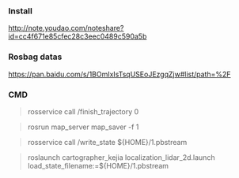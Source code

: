 ### Install
http://note.youdao.com/noteshare?id=cc4f671e85cfec28c3eec0489c590a5b
### Rosbag datas 
https://pan.baidu.com/s/1BOmIxIsTsqUSEoJEzgqZjw#list/path=%2F
### CMD
> rosservice call /finish_trajectory 0

> rosrun map_server map_saver -f 1

> rosservice call /write_state ${HOME}/1.pbstream

> roslaunch cartographer_kejia localization_lidar_2d.launch load_state_filename:=${HOME}/1.pbstream
